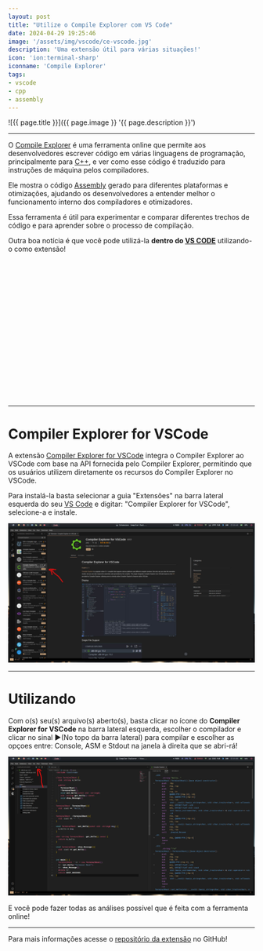 ```yaml
---
layout: post
title: "Utilize o Compile Explorer com VS Code"
date: 2024-04-29 19:25:46
image: '/assets/img/vscode/ce-vscode.jpg'
description: 'Uma extensão útil para várias situações!'
icon: 'ion:terminal-sharp'
iconname: 'Compile Explorer'
tags:
- vscode
- cpp
- assembly
---
```


![{{ page.title }}]({{ page.image }} '{{ page.description }}')

---

O [Compile Explorer](https://terminalroot.com.br/2021/07/alternativas-para-compilar-seu-codigo-cpp-online.html#01-compiler-explorer) é uma ferramenta online que permite aos desenvolvedores escrever código em várias linguagens de programação, principalmente para [C++](https://terminalroot.com.br/tags#cpp), e ver como esse código é traduzido para instruções de máquina pelos compiladores. 

Ele mostra o código [Assembly](https://terminalroot.com.br/2023/11/como-rodar-assembly-dentro-do-codigo-cpp.html) gerado para diferentes plataformas e otimizações, ajudando os desenvolvedores a entender melhor o funcionamento interno dos compiladores e otimizadores. 

Essa ferramenta é útil para experimentar e comparar diferentes trechos de código e para aprender sobre o processo de compilação.

Outra boa notícia é que você pode utilizá-la **dentro do [VS CODE](https://terminalroot.com.br/tags#vscode)** utilizando-o como extensão!


<!-- SQUARE - GAMES ROOT -->
<script async src="//pagead2.googlesyndication.com/pagead/js/adsbygoogle.js"></script>
<ins class="adsbygoogle"
style="display:inline-block;width:336px;height:280px"
data-ad-client="ca-pub-2838251107855362"
data-ad-slot="5351066970"></ins>
<script>
(adsbygoogle = window.adsbygoogle || []).push({});
</script>

---

# Compiler Explorer for VSCode
A extensão [Compiler Explorer for VSCode](https://github.com/16bit-ykiko/vscode-compiler-explorer) integra o Compiler Explorer ao VSCode com base na API fornecida pelo Compiler Explorer, permitindo que os usuários utilizem diretamente os recursos do Compiler Explorer no VSCode.

Para instalá-la basta selecionar a guia "Extensões" na barra lateral esquerda do seu [VS Code](https://terminalroot.com.br/tags#vscode) e digitar: "Compiler Explorer for VSCode", selecione-a e instale.

![Compiler Explorer for VSCode](/assets/img/vscode/ce-vscode-1.jpg) 

---

# Utilizando
Com o(s) seu(s) arquivo(s) aberto(s), basta clicar no ícone do **Compiler Explorer for VSCode** na barra lateral esquerda, escolher o compilador e clicar no sinal **▶**(No topo da barra lateral) para compilar e escolher as opçoes entre: Console, ASM e Stdout na janela à direita que se abri-rá!

![Compiler Explorer for VSCode](/assets/img/vscode/ce-vscode-2.jpg) 

E você pode fazer todas as análises possível que é feita com a ferramenta online!

---

Para mais informações acesse o [repositório da extensão](https://github.com/16bit-ykiko/vscode-compiler-explorer) no GitHub!

